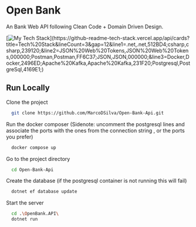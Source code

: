 
# Open Bank

An Bank Web API following Clean Code + Domain Driven Design. 


[![My Tech Stack](https://github-readme-tech-stack.vercel.app/api/cards?title=Tech%20Stack&lineCount=3&gap=12&line1=.net,.net,512BD4;csharp,csharp,239120;&line2=JSON%20Web%20Tokens,JSON%20Web%20Tokens,000000;Postman,Postman,FF6C37;JSON,JSON,000000;&line3=Docker,Docker,2496ED;Apache%20Kafka,Apache%20Kafka,231F20;Postgresql,PostgreSql,4169E1;)](https://github-readme-tech-stack.vercel.app/api/cards?title=Tech%20Stack&lineCount=3&gap=12&line1=.net,.net,512BD4;csharp,csharp,239120;&line2=JSON%20Web%20Tokens,JSON%20Web%20Tokens,000000;Postman,Postman,FF6C37;JSON,JSON,000000;&line3=Docker,Docker,2496ED;Apache%20Kafka,Apache%20Kafka,231F20;Postgresql,PostgreSql,4169E1;)


## Run Locally

Clone the project

```bash
  git clone https://github.com/MarcoDSilva/Open-Bank-Api.git
```

Run the docker composer (Sidenote: uncomment the postgresql lines and associate the ports with the ones from the connection string , or the ports you prefer)
```bash
  docker compose up
```

Go to the project directory

```bash
  cd Open-Bank-Api
```

Create the database (if the postgresql container is not running this will fail)

```bash
  dotnet ef database update
```

Start the server

```bash
  cd .\OpenBank.API\
  dotnet run
```

